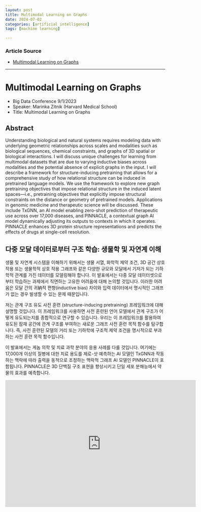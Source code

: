 ```yaml
---
layout: post
title: Multimodal Learning on Graphs
date: 2024-07-02
categories: [artificial intelligence]
tags: [machine learning]

---
```


### Article Source


* [Multimodal Learning on Graphs](https://www.youtube.com/watch?v=hjt4nsN_8iM&list=PL0NRmB0fnLJTEIjTUSrZ206RAiMRZHCuh&index=6)

---


# Multimodal Learning on Graphs

* Big Data Conference 9/1/2023
* Speaker: Marinka Zitnik (Harvard Medical School)
* Title: Multimodal Learning on Graphs


## Abstract

Understanding biological and natural systems requires modeling data with underlying geometric relationships across scales and modalities such as biological sequences, chemical constraints, and graphs of 3D spatial or biological interactions. I will discuss unique challenges for learning from multimodal datasets that are due to varying inductive biases across modalities and the potential absence of explicit graphs in the input. I will describe a framework for structure-inducing pretraining that allows for a comprehensive study of how relational structure can be induced in pretrained language models. We use the framework to explore new graph pretraining objectives that impose relational structure in the induced latent spaces—i.e., pretraining objectives that explicitly impose structural constraints on the distance or geometry of pretrained models. Applications in genomic medicine and therapeutic science will be discussed. These include TxGNN, an AI model enabling zero-shot prediction of therapeutic use across over 17,000 diseases, and PINNACLE, a contextual graph AI model dynamically adjusting its outputs to contexts in which it operates. PINNACLE enhances 3D protein structure representations and predicts the effects of drugs at single-cell resolution.


## 다중 모달 데이터로부터 구조 학습: 생물학 및 자연계 이해

생물 및 자연계 시스템을 이해하기 위해서는 생물 서열, 화학적 제약 조건, 3D 공간 상호 작용 또는 생물학적 상호 작용 그래프와 같은 다양한 규모와 모달에서 기저가 되는 기하학적 관계를 가진 데이터를 모델링해야 합니다. 이 발표에서는 다중 모달 데이터셋으로부터 학습하는 과제에서 직면하는 고유한 어려움에 대해 논의할 것입니다. 이러한 어려움은 모달 간의 귀納적 편향(inductive bias) 차이와 입력 데이터에서 명시적인 그래프가 없는 경우 발생할 수 있는 문제 때문입니다.

저는 관계 구조 유도 사전 훈련 (structure-inducing pretraining) 프레임워크에 대해 설명할 것입니다. 이 프레임워크를 사용하면 사전 훈련된 언어 모델에서 관계 구조가 어떻게 유도되는지를 종합적으로 연구할 수 있습니다. 우리는 이 프레임워크를 활용하여 유도된 잠재 공간에 관계 구조를 부여하는 새로운 그래프 사전 훈련 목적 함수를 탐구합니다. 즉, 사전 훈련된 모델의 거리 또는 기하학에 구조적 제약 조건을 명시적으로 부과하는 사전 훈련 목적 함수입니다.

이 발표에서는 게놈 의학 및 치료 과학 분야의 응용 사례를 다룰 것입니다. 여기에는 17,000개 이상의 질병에 대한 치료 용도를 제로-샷 예측하는 AI 모델인 TxGNN과 작동하는 맥락에 따라 출력을 동적으로 조정하는 맥락적 그래프 AI 모델인 PINNACLE이 포함됩니다. PINNACLE은 3D 단백질 구조 표현을 향상시키고 단일 세포 분해능에서 약물의 효과를 예측합니다.

<iframe width="600" height="400" src="https://www.youtube.com/embed/hjt4nsN_8iM?si=ud5PEMFTB9TPiM4J" title="YouTube video player" frameborder="0" allow="accelerometer; autoplay; clipboard-write; encrypted-media; gyroscope; picture-in-picture; web-share" referrerpolicy="strict-origin-when-cross-origin" allowfullscreen></iframe>